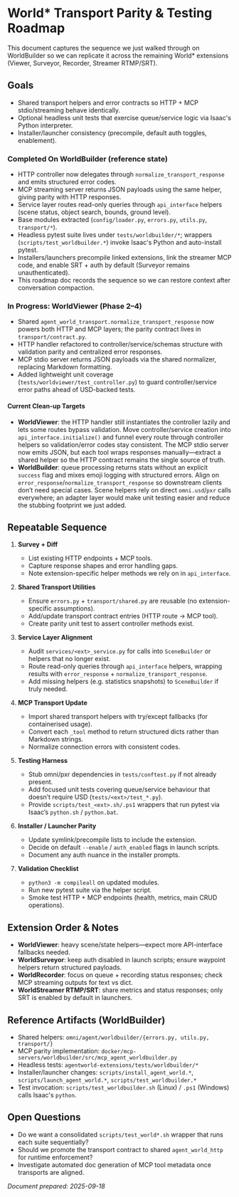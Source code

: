 # World* Transport Parity & Testing Roadmap

This document captures the sequence we just walked through on WorldBuilder so we can replicate it across the remaining World* extensions (Viewer, Surveyor, Recorder, Streamer RTMP/SRT).

## Goals

- Shared transport helpers and error contracts so HTTP + MCP stdio/streaming behave identically.
- Optional headless unit tests that exercise queue/service logic via Isaac's Python interpreter.
- Installer/launcher consistency (precompile, default auth toggles, enablement). 

### Completed On WorldBuilder (reference state)

- HTTP controller now delegates through `normalize_transport_response` and emits structured error codes.
- MCP streaming server returns JSON payloads using the same helper, giving parity with HTTP responses.
- Service layer routes read-only queries through `api_interface` helpers (scene status, object search, bounds, ground level).
- Base modules extracted (`config/loader.py`, `errors.py`, `utils.py`, `transport/*`).
- Headless pytest suite lives under `tests/worldbuilder/*`; wrappers (`scripts/test_worldbuilder.*`) invoke Isaac's Python and auto-install pytest.
- Installers/launchers precompile linked extensions, link the streamer MCP code, and enable SRT + auth by default (Surveyor remains unauthenticated).
- This roadmap doc records the sequence so we can restore context after conversation compaction.

### In Progress: WorldViewer (Phase 2–4)

- Shared `agent_world_transport.normalize_transport_response` now powers both HTTP and MCP layers; the parity contract lives in `transport/contract.py`.
- HTTP handler refactored to controller/service/schemas structure with validation parity and centralized error responses.
- MCP stdio server returns JSON payloads via the shared normalizer, replacing Markdown formatting.
- Added lightweight unit coverage (`tests/worldviewer/test_controller.py`) to guard controller/service error paths ahead of USD-backed tests.

#### Current Clean-up Targets
- **WorldViewer**: the HTTP handler still instantiates the controller lazily and lets some routes bypass validation. Move controller/service creation into `api_interface.initialize()` and funnel every route through controller helpers so validation/error codes stay consistent. The MCP stdio server now emits JSON, but each tool wraps responses manually—extract a shared helper so the HTTP contract remains the single source of truth.
- **WorldBuilder**: queue processing returns stats without an explicit `success` flag and mixes emoji logging with structured errors. Align on `error_response`/`normalize_transport_response` so downstream clients don’t need special cases. Scene helpers rely on direct `omni.usd`/`pxr` calls everywhere; an adapter layer would make unit testing easier and reduce the stubbing footprint we just added.

## Repeatable Sequence

1. **Survey + Diff**
   - List existing HTTP endpoints + MCP tools.
   - Capture response shapes and error handling gaps.
   - Note extension-specific helper methods we rely on in `api_interface`.

2. **Shared Transport Utilities**
   - Ensure `errors.py` + `transport/shared.py` are reusable (no extension-specific assumptions).
   - Add/update transport contract entries (HTTP route → MCP tool).
   - Create parity unit test to assert controller methods exist.

3. **Service Layer Alignment**
   - Audit `services/<ext>_service.py` for calls into `SceneBuilder` or helpers that no longer exist.
   - Route read-only queries through `api_interface` helpers, wrapping results with `error_response` + `normalize_transport_response`.
   - Add missing helpers (e.g. statistics snapshots) to `SceneBuilder` if truly needed.

4. **MCP Transport Update**
   - Import shared transport helpers with try/except fallbacks (for containerised usage).
   - Convert each `_tool` method to return structured dicts rather than Markdown strings.
   - Normalize connection errors with consistent codes.

5. **Testing Harness**
   - Stub omni/pxr dependencies in `tests/conftest.py` if not already present.
   - Add focused unit tests covering queue/service behaviour that doesn’t require USD (`tests/<ext>/test_*.py`).
   - Provide `scripts/test_<ext>.sh/.ps1` wrappers that run pytest via Isaac’s `python.sh` / `python.bat`.

6. **Installer / Launcher Parity**
   - Update symlink/precompile lists to include the extension.
   - Decide on default `--enable` / `auth_enabled` flags in launch scripts.
   - Document any auth nuance in the installer prompts.

7. **Validation Checklist**
   - `python3 -m compileall` on updated modules.
   - Run new pytest suite via the helper script.
   - Smoke test HTTP + MCP endpoints (health, metrics, main CRUD operations).

## Extension Order & Notes

- **WorldViewer**: heavy scene/state helpers—expect more API-interface fallbacks needed.
- **WorldSurveyor**: keep auth disabled in launch scripts; ensure waypoint helpers return structured payloads.
- **WorldRecorder**: focus on queue + recording status responses; check MCP streaming outputs for text vs dict.
- **WorldStreamer RTMP/SRT**: share metrics and status responses; only SRT is enabled by default in launchers.

## Reference Artifacts (WorldBuilder)

- Shared helpers: `omni/agent/worldbuilder/{errors.py, utils.py, transport/}`
- MCP parity implementation: `docker/mcp-servers/worldbuilder/src/mcp_agent_worldbuilder.py`
- Headless tests: `agentworld-extensions/tests/worldbuilder/*`
- Installer/launcher changes: `scripts/install_agent_world.*`, `scripts/launch_agent_world.*`, `scripts/test_worldbuilder.*`
- Test invocation: `scripts/test_worldbuilder.sh` (Linux) / `.ps1` (Windows) calls Isaac's `python`.

## Open Questions

- Do we want a consolidated `scripts/test_world*.sh` wrapper that runs each suite sequentially?
- Should we promote the transport contract to shared `agent_world_http` for runtime enforcement?
- Investigate automated doc generation of MCP tool metadata once transports are aligned.

*Document prepared: 2025-09-18*
